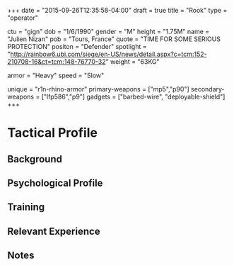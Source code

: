 +++
date = "2015-09-26T12:35:58-04:00"
draft = true
title = "Rook"
type = "operator"

ctu = "gign"
dob = "1/6/1990"
gender = "M"
height = "1.75M"
name = "Julien Nizan"
pob = "Tours, France"
quote = "TIME FOR SOME SERIOUS PROTECTION"
positon = "Defender"
spotlight = "http://rainbow6.ubi.com/siege/en-US/news/detail.aspx?c=tcm:152-210708-16&ct=tcm:148-76770-32"
weight = "63KG"

armor = "Heavy"
speed = "Slow"

unique = "r1n-rhino-armor"
primary-weapons = ["mp5","p90"]
secondary-weapons = ["lfp586","p9"]
gadgets = ["barbed-wire", "deployable-shield"]
+++

# Tactical Profile

## Background

## Psychological Profile

## Training

## Relevant Experience

## Notes
